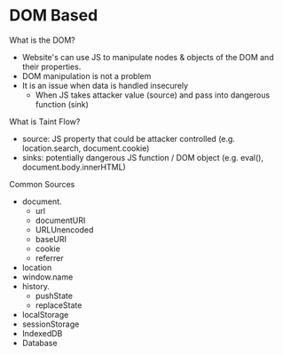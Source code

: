 # DOM Based
What is the DOM?
* Website's can use JS to manipulate nodes & objects of the DOM and their properties.
* DOM manipulation is not a problem
* It is an issue when data is handled insecurely
   	* When JS takes attacker value (source) and pass into dangerous function (sink)

What is Taint Flow?
* source: JS property that could be attacker controlled (e.g. location.search, document.cookie)
* sinks: potentially dangerous JS function / DOM object (e.g. eval(), document.body.innerHTML)

Common Sources
* document.
   	* url
   	* documentURI
   	* URLUnencoded
   	* baseURI
   	* cookie
   	* referrer
* location
* window.name
* history.
   	* pushState
   	* replaceState
* localStorage
* sessionStorage
* IndexedDB
* Database

